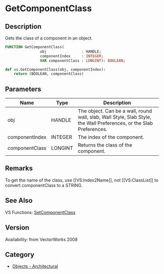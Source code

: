 # GetComponentClass

## Description
Gets the class of a component in an object.

```pascal
FUNCTION GetComponentClass(
				obj                : HANDLE;
				componentIndex     : INTEGER;
				VAR componentClass : LONGINT): BOOLEAN;
```

```python
def vs.GetComponentClass(obj, componentIndex):
    return (BOOLEAN, componentClass)
```

## Parameters
|Name|Type|Description|
|---|---|---|
|obj|HANDLE|The object. Can be a wall, round wall, slab, Wall Style, Slab Style, the Wall Preferences, or the Slab Preferences.|
|componentIndex|INTEGER|The index of the component.|
|componentClass|LONGINT|Returns the class of the component.|

## Remarks
To get the name of the class, use [[VS:Index2Name]], not [[VS:ClassList]] to convert componentClass to a STRING.

## See Also
VS Functions:
[SetComponentClass](SetComponentClass.md)

## Version
Availability: from VectorWorks 2008

## Category
* [Objects - Architectural](../Categories/Objects%20-%20Architectural.md)
